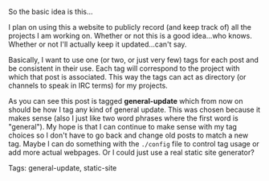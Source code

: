 So the basic idea is this...

I plan on using this a website to publicly record (and keep track of) all the projects I am working on.
Whether or not this is a good idea...who knows. Whether or not I'll actually keep it updated...can't say.

Basically, I want to use one (or two, or just very few) tags for each post and be consistent in their use.
Each tag will correspond to the project with which that post is associated.
This way the tags can act as directory (or channels to speak in IRC terms) for my projects.

As you can see this post is tagged **general-update** which from now on should be how I tag any kind
of general update. This was chosen because it makes sense (also I just like two word phrases where the first word is "general").
My hope is that I can continue to make sense with my tag choices so I don't have to go back and change old posts to match a new
tag. Maybe I can do something with the `./config` file to control tag usage or add more actual webpages. 
Or I could just use a real static site generator? 

Tags: general-update, static-site
